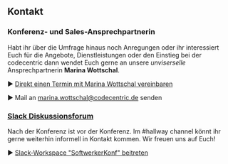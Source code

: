 ## Kontakt

### Konferenz- und Sales-Ansprechpartnerin

Habt ihr über die Umfrage hinaus noch Anregungen oder ihr interessiert Euch für die Angebote, Dienstleistungen oder den Einstieg bei der codecentric dann wendet Euch gerne an unsere _unviserselle_ Ansprechpartnerin **Marina Wottschal**.

▶︎ [Direkt einen Termin mit Marina Wottschal vereinbaren](https://app.hubspot.com/meetings/m-wottschal)

▶︎ Mail an <marina.wottschal@codecentric.de> senden

### [Slack Diskussionsforum](https://join.slack.com/t/softwerkerkonf/shared_invite/zt-fdosk9rl-4yJRe0zlNMw1a1Cd16gTDw)

Nach der Konferenz ist vor der Konferenz. Im #hallway channel könnt ihr gerne weiterhin informell in Kontakt kommen. Wir freuen uns auf Euch!

▶︎ [Slack-Workspace "SoftwerkerKonf" beitreten](https://join.slack.com/t/softwerkerkonf/shared_invite/zt-fdosk9rl-4yJRe0zlNMw1a1Cd16gTDw)